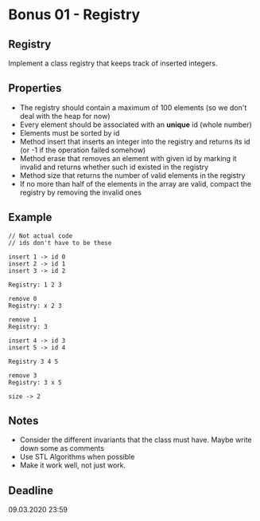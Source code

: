 # Bonus 01 - Registry

## Registry

Implement a class registry that keeps track of inserted integers.

## Properties

- The registry should contain a maximum of 100 elements (so we don't deal with the heap for now)
- Every element should be associated with an **unique** id (whole number)
- Elements must be sorted by id
- Method insert that inserts an integer into the registry and returns its id (or -1 if the operation failed somehow)
- Method erase that removes an element with given id by marking it invalid and returns whether such id existed in the registry
- Method size that returns the number of valid elements in the registry
- If no more than half of the elements in the array are valid, compact the registry by removing the invalid ones

## Example

```
// Not actual code
// ids don't have to be these

insert 1 -> id 0
insert 2 -> id 1
insert 3 -> id 2

Registry: 1 2 3

remove 0
Registry: x 2 3

remove 1
Registry: 3

insert 4 -> id 3
insert 5 -> id 4

Registry 3 4 5

remove 3
Registry: 3 x 5

size -> 2
```

## Notes

- Consider the different invariants that the class must have. Maybe write down some as comments
- Use STL Algorithms when possible
- Make it work well, not just work.

## Deadline

09.03.2020 23:59